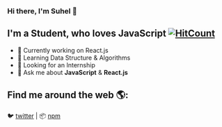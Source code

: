 ### Hi there, I'm Suhel 👋

## I'm a Student, who loves **JavaScript** [![HitCount](http://hits.dwyl.com/suhelhasan/suhelhasan.svg)](http://hits.dwyl.com/suhelhasan/suhelhasan) 
 
<!--
**suhelhasan/suhelhasan** is a ✨ _special_ ✨ repository because its `README.md` (this file) appears on your GitHub profile.

Here are some ideas to get you started:
:rocket:
- 📫 How to reach me: ....
[linkedin]: https://linkedin.com/in/suhelhasan11 
👔 [linkedin][linkedin]

[website]: https://suhelhasan.me/portfolio/
🏡 [website][website]
-->

- 🔭 Currently working on React.js
- 🌱 Learning Data Structure & Algorithms
- 🤔 Looking for an Internship
- 💬 Ask me about **JavaScript** & **React.js**

## Find me around the web 🌎:

🐦 [twitter][twitter] | 📦 [npm][npm]


[twitter]: https://twitter.com/javascript_bug
[npm]: https://npmjs.com/~suhelhasan

